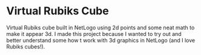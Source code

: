 # Virtual Rubiks Cube
Virtual Rubiks cube built in NetLogo using 2d points and some neat math to make it appear 3d. I made this project because I wanted to try out and better understand some how t work with 3d graphics in NetLogo (and I love Rubiks cubes!).
